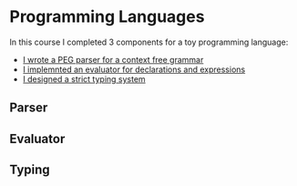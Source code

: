 # Programming Languages

In this course I completed 3 components for a toy programming language:
* [I wrote a PEG parser for a context free grammar](#Parser)
* [I implemnted an evaluator for declarations and expressions](#Evaluator)
* [I designed a strict typing system](#Typing)

## Parser

## Evaluator

## Typing
